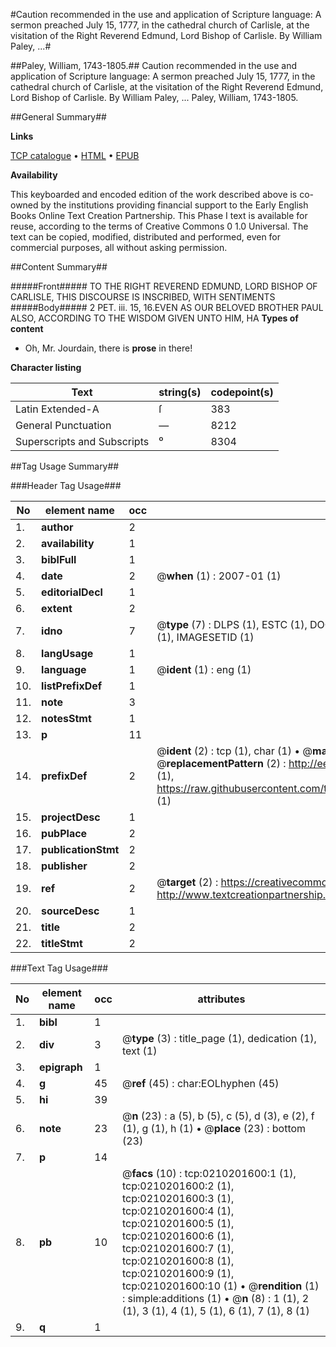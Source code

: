#Caution recommended in the use and application of Scripture language: A sermon preached July 15, 1777, in the cathedral church of Carlisle, at the visitation of the Right Reverend Edmund, Lord Bishop of Carlisle. By William Paley, ...#

##Paley, William, 1743-1805.##
Caution recommended in the use and application of Scripture language: A sermon preached July 15, 1777, in the cathedral church of Carlisle, at the visitation of the Right Reverend Edmund, Lord Bishop of Carlisle. By William Paley, ...
Paley, William, 1743-1805.

##General Summary##

**Links**

[TCP catalogue](http://www.ota.ox.ac.uk/tcp/)  • 
[HTML](http://tei.it.ox.ac.uk/tcp/Texts-HTML/free/004/004808469.html)  • 
[EPUB](http://tei.it.ox.ac.uk/tcp/Texts-EPUB/free/004/004808469.epub)

**Availability**

This keyboarded and encoded edition of the
	       work described above is co-owned by the institutions
	       providing financial support to the Early English Books
	       Online Text Creation Partnership. This Phase I text is
	       available for reuse, according to the terms of Creative
	       Commons 0 1.0 Universal. The text can be copied,
	       modified, distributed and performed, even for
	       commercial purposes, all without asking permission.


##Content Summary##

#####Front#####
TO THE RIGHT REVEREND
EDMUND,
LORD BISHOP OF CARLISLE,
THIS
DISCOURSE
IS INSCRIBED,
WITH SENTIMENTS 
#####Body#####
2 PET. iii. 15, 16.EVEN AS OUR BELOVED BROTHER PAUL ALSO, ACCORDING
TO THE WISDOM GIVEN UNTO HIM, HA
**Types of content**

  * Oh, Mr. Jourdain, there is **prose** in there!

**Character listing**


|Text|string(s)|codepoint(s)|
|---|---|---|
|Latin Extended-A|ſ|383|
|General Punctuation|—|8212|
|Superscripts             and Subscripts|⁰|8304|

##Tag Usage Summary##

###Header Tag Usage###

|No|element name|occ|attributes|
|---|---|---|---|
|1.|__author__|2||
|2.|__availability__|1||
|3.|__biblFull__|1||
|4.|__date__|2| @__when__ (1) : 2007-01 (1)|
|5.|__editorialDecl__|1||
|6.|__extent__|2||
|7.|__idno__|7| @__type__ (7) : DLPS (1), ESTC (1), DOCNO (1), TCP (1), GALEDOCNO (1), CONTENTSET (1), IMAGESETID (1)|
|8.|__langUsage__|1||
|9.|__language__|1| @__ident__ (1) : eng (1)|
|10.|__listPrefixDef__|1||
|11.|__note__|3||
|12.|__notesStmt__|1||
|13.|__p__|11||
|14.|__prefixDef__|2| @__ident__ (2) : tcp (1), char (1)  •  @__matchPattern__ (2) : ([0-9\-]+):([0-9IVX]+) (1), (.+) (1)  •  @__replacementPattern__ (2) : http://eebo.chadwyck.com/downloadtiff?vid=$1&page=$2 (1), https://raw.githubusercontent.com/textcreationpartnership/Texts/master/tcpchars.xml#$1 (1)|
|15.|__projectDesc__|1||
|16.|__pubPlace__|2||
|17.|__publicationStmt__|2||
|18.|__publisher__|2||
|19.|__ref__|2| @__target__ (2) : https://creativecommons.org/publicdomain/zero/1.0/ (1), http://www.textcreationpartnership.org/docs/. (1)|
|20.|__sourceDesc__|1||
|21.|__title__|2||
|22.|__titleStmt__|2||


###Text Tag Usage###

|No|element name|occ|attributes|
|---|---|---|---|
|1.|__bibl__|1||
|2.|__div__|3| @__type__ (3) : title_page (1), dedication (1), text (1)|
|3.|__epigraph__|1||
|4.|__g__|45| @__ref__ (45) : char:EOLhyphen (45)|
|5.|__hi__|39||
|6.|__note__|23| @__n__ (23) : a (5), b (5), c (5), d (3), e (2), f (1), g (1), h (1)  •  @__place__ (23) : bottom (23)|
|7.|__p__|14||
|8.|__pb__|10| @__facs__ (10) : tcp:0210201600:1 (1), tcp:0210201600:2 (1), tcp:0210201600:3 (1), tcp:0210201600:4 (1), tcp:0210201600:5 (1), tcp:0210201600:6 (1), tcp:0210201600:7 (1), tcp:0210201600:8 (1), tcp:0210201600:9 (1), tcp:0210201600:10 (1)  •  @__rendition__ (1) : simple:additions (1)  •  @__n__ (8) : 1 (1), 2 (1), 3 (1), 4 (1), 5 (1), 6 (1), 7 (1), 8 (1)|
|9.|__q__|1||
